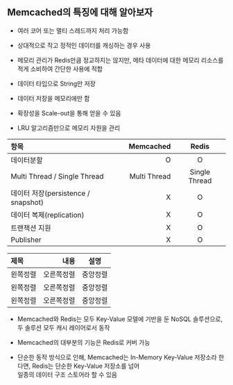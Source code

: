 ## Memcached의 특징에 대해 알아보자

- 여러 코어 또는 멀티 스레드까지 처리 가능함


- 상대적으로 작고 정적인 데이터를 캐싱하는 경우 사용

- 메모리 관리가 Redis만큼 정교하지는 않지만, 메타 데이터에 대한 메모리 리소스를 적게 소비하여 간단한 사용에 적합

- 데이터 타입으로 String만 저장

- 데이터 저장을 메모리에만 함

- 확장성을 Scale-out을 통해 얻을 수 있음

- LRU 알고리즘만으로 메모리 자원을 관리


|항목| Memcached | Redis |
|:---|---:|:---:|
|데이터분할|O|O|
|Multi Thread / Single Thread|Multi Thread|Single Thread|
|데이터 저장(persistence / snapshot) | X | O |
|데이터 복제(replication)|X|O|
|트랜잭션 지원|X|O|
|Publisher|X|O|

|제목|내용|설명|
|:---|---:|:---:|
|왼쪽정렬|오른쪽정렬|중앙정렬|
|왼쪽정렬|오른쪽정렬|중앙정렬|
|왼쪽정렬|오른쪽정렬|중앙정렬|

- Memcached와 Redis는 모두 Key-Value 모델에 기반을 둔 NoSQL 솔루션으로, 두 솔루션 모두 캐시 레이어로서 동작

- Memcached의 대부분의 기능은 Redis로 커버 가능

- 단순한 동작 방식으로 인해, Memcached는 In-Memory Key-Value 저장소라 한다면, Redis는 단순한 Key-Value 저장소를 넘어<br />
  일종의 데이터 구조 스토어라 할 수 있음
